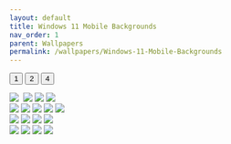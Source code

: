 ```yaml
---
layout: default
title: Windows 11 Mobile Backgrounds
nav_order: 1
parent: Wallpapers
permalink: /wallpapers/Windows-11-Mobile-Backgrounds
---
```


<button style="text-align:center" type="button" name="button" class="btn" onclick="one()">1</button>
<button style="text-align:center" type="button" name="button" class="btn" onclick="two()">2</button>
<button style="text-align:center" type="button" name="button" class="btn" onclick="four()">4</button>

<div class="row"> 
  <div class="column">
    <img src="https://raw.githubusercontent.com/The-Back-Room/Wallpapers/refs/heads/main/mobile/Windows%2011/Windows%2011%20(1).png">
    <img scr="https://raw.githubusercontent.com/The-Back-Room/Wallpapers/refs/heads/main/mobile/Windows%2011/Windows%2011%20(2).png">
    <img src="https://raw.githubusercontent.com/The-Back-Room/Wallpapers/refs/heads/main/mobile/Windows%2011/Windows%2011%20(3).png">
    <img src="https://raw.githubusercontent.com/The-Back-Room/Wallpapers/refs/heads/main/mobile/Windows%2011/Windows%2011%20(4).png">
    <img src="https://raw.githubusercontent.com/The-Back-Room/Wallpapers/refs/heads/main/mobile/Windows%2011/Windows%2011%20(5).png">
  </div>
  <div class="column">
    <img src="https://raw.githubusercontent.com/The-Back-Room/Wallpapers/refs/heads/main/mobile/Windows%2011/Windows%2011%20(6).png">
    <img src="https://raw.githubusercontent.com/The-Back-Room/Wallpapers/refs/heads/main/mobile/Windows%2011/Windows%2011%20(7).png">
    <img src="https://raw.githubusercontent.com/The-Back-Room/Wallpapers/refs/heads/main/mobile/Windows%2011/Windows%2011%20(8).png">
    <img src="https://raw.githubusercontent.com/The-Back-Room/Wallpapers/refs/heads/main/mobile/Windows%2011/Windows%2011%20(9).png">
    <img src="https://raw.githubusercontent.com/The-Back-Room/Wallpapers/refs/heads/main/mobile/Windows%2011/Windows%2011%20(10).png">
  </div>
</div>
<div class="row"> 
  <div class="column">
    <img src="https://raw.githubusercontent.com/The-Back-Room/Wallpapers/refs/heads/main/mobile/Windows%2011/Windows%2011%20(11).png">
    <img src="https://raw.githubusercontent.com/The-Back-Room/Wallpapers/refs/heads/main/mobile/Windows%2011/Windows%2011%20(12).png">
    <img src="https://raw.githubusercontent.com/The-Back-Room/Wallpapers/refs/heads/main/mobile/Windows%2011/Windows%2011%20(13).png">
    <img src="https://raw.githubusercontent.com/The-Back-Room/Wallpapers/refs/heads/main/mobile/Windows%2011/Windows%2011%20(14).png">
  </div>
  <div class="column">
    <img src="https://raw.githubusercontent.com/The-Back-Room/Wallpapers/refs/heads/main/mobile/Windows%2011/Windows%2011%20(15).png">
    <img src="https://raw.githubusercontent.com/The-Back-Room/Wallpapers/refs/heads/main/mobile/Windows%2011/Windows%2011%20(16).png">
    <img src="https://raw.githubusercontent.com/The-Back-Room/Wallpapers/refs/heads/main/mobile/Windows%2011/Windows%2011%20(17).png">
    <img src="https://raw.githubusercontent.com/The-Back-Room/Wallpapers/refs/heads/main/mobile/Windows%2011/Windows%2011%20(18).png">
  </div>
</div>
